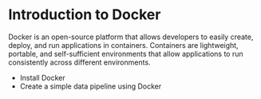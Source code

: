 # Introduction to Docker
Docker is an open-source platform that allows developers to easily create, deploy, and run applications in containers. Containers are lightweight, portable, and self-sufficient environments that allow applications to run consistently across different environments.
- Install Docker
- Create a simple data pipeline using Docker